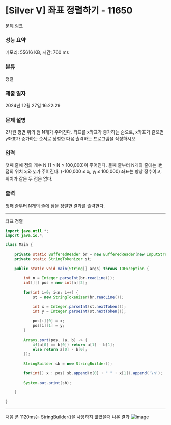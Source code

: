 # [Silver V] 좌표 정렬하기 - 11650 

[문제 링크](https://www.acmicpc.net/problem/11650) 

### 성능 요약

메모리: 55616 KB, 시간: 760 ms

### 분류

정렬

### 제출 일자

2024년 12월 27일 16:22:29

### 문제 설명

<p>2차원 평면 위의 점 N개가 주어진다. 좌표를 x좌표가 증가하는 순으로, x좌표가 같으면 y좌표가 증가하는 순서로 정렬한 다음 출력하는 프로그램을 작성하시오.</p>

### 입력 

 <p>첫째 줄에 점의 개수 N (1 ≤ N ≤ 100,000)이 주어진다. 둘째 줄부터 N개의 줄에는 i번점의 위치 x<sub>i</sub>와 y<sub>i</sub>가 주어진다. (-100,000 ≤ x<sub>i</sub>, y<sub>i</sub> ≤ 100,000) 좌표는 항상 정수이고, 위치가 같은 두 점은 없다.</p>

### 출력 

 <p>첫째 줄부터 N개의 줄에 점을 정렬한 결과를 출력한다.</p>

---

좌표 정렬

```java
import java.util.*;
import java.io.*;

class Main {
    
    private static BufferedReader br = new BufferedReader(new InputStreamReader(System.in));
    private static StringTokenizer st;
    
    public static void main(String[] args) throws IOException {
        
        int n = Integer.parseInt(br.readLine());
        int[][] pos = new int[n][2];
        
        for(int i=0; i<n; i++) {
            st = new StringTokenizer(br.readLine());
            
            int x = Integer.parseInt(st.nextToken());
            int y = Integer.parseInt(st.nextToken());
            
            pos[i][0] = x;
            pos[i][1] = y;
        }
        
        Arrays.sort(pos, (a, b) -> {
            if(a[0] == b[0]) return a[1] - b[1];
            else return a[0] - b[0];
        });
        
        StringBuilder sb = new StringBuilder();
        
        for(int[] x : pos) sb.append(x[0] + " " + x[1]).append('\n');
        
        System.out.print(sb);
        
    }
    
}


```

---
처음 푼 1120ms는 StringBuilder()을 사용하지 않았을때 나온 결과
![image](https://github.com/user-attachments/assets/e33515ff-3e21-4629-811b-4287b768b55e)
